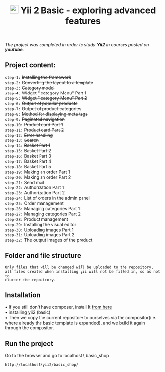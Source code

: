 <p align="center">
    <h1 align="center">
        <img src="https://avatars0.githubusercontent.com/u/993323" height="27px">
         Yii 2 Basic - exploring advanced features
    </h1>
    <br>
</p>

*The project was completed in order to study **Yii2** in courses posted on **youtube**.*

Project content:
-------------------
`step-1:` ~~Installing the framework~~ <br>
`step-2:` ~~Converting the layout to a template~~ <br>
`step-3:` ~~Category model~~ <br>
`step-4:` ~~Widget " category Menu" Part 1~~ <br>
`step-5:` ~~Widget " category Menu" Part 2~~ <br>
`step-6:` ~~Output of popular products~~ <br>
`step-7:` ~~Output of product categories~~ <br>
`step-8:` ~~Method for displaying meta tags~~ <br>
`step-9:` ~~Paginated navigation~~ <br>
`step-10:` ~~Product card Part 1~~ <br>
`step-11:` ~~Product card Part 2~~ <br>
`step-12:` ~~Error handling~~ <br>
`step-13:` ~~Search~~ <br>
`step-14:` ~~Basket Part 1~~ <br>
`step-15:` ~~Basket Part 2~~ <br>
`step-16:` Basket Part 3 <br>
`step-17:` Basket Part 4 <br>
`step-18:` Basket Part 5 <br>
`step-19:` Making an order Part 1 <br>
`step-20:` Making an order Part 2 <br>
`step-21:` Send mail <br>
`step-22:` Authorization Part 1 <br>
`step-23:` Authorization Part 2 <br>
`step-24:` List of orders in the admin panel <br>
`step-25:` Order management <br>
`step-26:` Managing categories Part 1 <br>
`step-27:` Managing categories Part 2 <br>
`step-28:` Product management <br>
`step-29:` Installing the visual editor <br>
`step-30:` Uploading images Part 1 <br>
`step-31:` Uploading images Part 2 <br>
`step-32:` The output images of the product <br>


Folder and file structure
------------------------

    Only files that will be changed will be uploaded to the repository,       
    all files created when installing yii will not be filled in, so as not to
    clutter the repository.


Installation
---------

• If you still don't have composer, install It
[from here](http://getcomposer.org/)
<br>
• installing yii2 (basic)<br>
• Then we copy the current repository to ourselves via the 
  compositor(i.e. where already the basic template is expanded), 
  and we build it again through the compositor.


Run the project
--------------
Go to the browser and go to localhost \ basic_shop

~~~
http://localhost/yii2/basic_shop/
~~~
